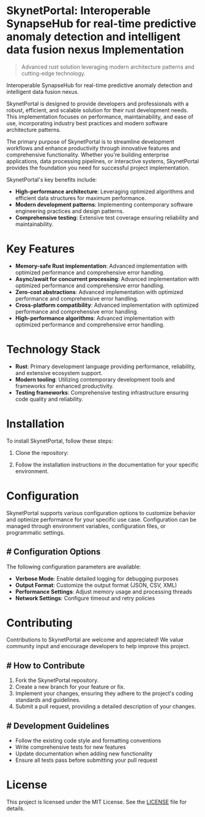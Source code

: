<!-- fallback_SkynetPortal_20250803024752_65092 -->

# SkynetPortal: Interoperable SynapseHub for real-time predictive anomaly detection and intelligent data fusion nexus Implementation
> Advanced rust solution leveraging modern architecture patterns and cutting-edge technology.

Interoperable SynapseHub for real-time predictive anomaly detection and intelligent data fusion nexus.

SkynetPortal is designed to provide developers and professionals with a robust, efficient, and scalable solution for their rust development needs. This implementation focuses on performance, maintainability, and ease of use, incorporating industry best practices and modern software architecture patterns.

The primary purpose of SkynetPortal is to streamline development workflows and enhance productivity through innovative features and comprehensive functionality. Whether you're building enterprise applications, data processing pipelines, or interactive systems, SkynetPortal provides the foundation you need for successful project implementation.

SkynetPortal's key benefits include:

* **High-performance architecture**: Leveraging optimized algorithms and efficient data structures for maximum performance.
* **Modern development patterns**: Implementing contemporary software engineering practices and design patterns.
* **Comprehensive testing**: Extensive test coverage ensuring reliability and maintainability.

# Key Features

* **Memory-safe Rust implementation**: Advanced implementation with optimized performance and comprehensive error handling.
* **Async/await for concurrent processing**: Advanced implementation with optimized performance and comprehensive error handling.
* **Zero-cost abstractions**: Advanced implementation with optimized performance and comprehensive error handling.
* **Cross-platform compatibility**: Advanced implementation with optimized performance and comprehensive error handling.
* **High-performance algorithms**: Advanced implementation with optimized performance and comprehensive error handling.

# Technology Stack

* **Rust**: Primary development language providing performance, reliability, and extensive ecosystem support.
* **Modern tooling**: Utilizing contemporary development tools and frameworks for enhanced productivity.
* **Testing frameworks**: Comprehensive testing infrastructure ensuring code quality and reliability.

# Installation

To install SkynetPortal, follow these steps:

1. Clone the repository:


2. Follow the installation instructions in the documentation for your specific environment.

# Configuration

SkynetPortal supports various configuration options to customize behavior and optimize performance for your specific use case. Configuration can be managed through environment variables, configuration files, or programmatic settings.

## # Configuration Options

The following configuration parameters are available:

* **Verbose Mode**: Enable detailed logging for debugging purposes
* **Output Format**: Customize the output format (JSON, CSV, XML)
* **Performance Settings**: Adjust memory usage and processing threads
* **Network Settings**: Configure timeout and retry policies

# Contributing

Contributions to SkynetPortal are welcome and appreciated! We value community input and encourage developers to help improve this project.

## # How to Contribute

1. Fork the SkynetPortal repository.
2. Create a new branch for your feature or fix.
3. Implement your changes, ensuring they adhere to the project's coding standards and guidelines.
4. Submit a pull request, providing a detailed description of your changes.

## # Development Guidelines

* Follow the existing code style and formatting conventions
* Write comprehensive tests for new features
* Update documentation when adding new functionality
* Ensure all tests pass before submitting your pull request

# License

This project is licensed under the MIT License. See the [LICENSE](https://github.com/gary111868/SkynetPortal/blob/main/LICENSE) file for details.

